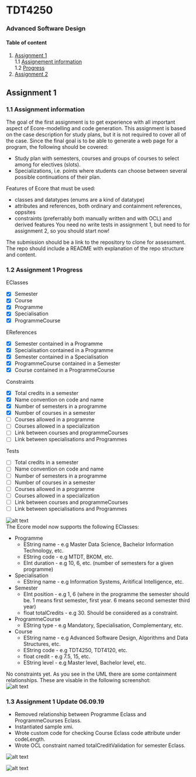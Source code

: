 # TDT4250
### Advanced Software Design

#### Table of content
1. [Assignment 1](#ass_1)  
  1.1 [Assignement information](#ass_1_info)  
  1.2 [Progress](#ass_1_prog) 
2. [Assignment 2](#ass_2)

<a name="ass_1"></a>
## Assignment 1

<a name="ass_1_info"></a>
### 1.1 Assignment information
The goal of the first assignment is to get experience with all important aspect of Ecore-modelling and code generation. This assignment is based on the case description for study plans, but it is not required to cover all of the case. Since the final goal is to be able to generate a web page for a program, the following should be covered:

* Study plan with semesters, courses and groups of courses to select among for electives (slots).
* Specializations, i.e. points where students can choose between several possible continuations of their plan.

Features of Ecore that must be used:
* classes and datatypes (enums are a kind of datatype)
* attributes and references, both ordinary and containment references, oppsites
* constraints (preferrably both manually written and with OCL) and derived features
You need no write tests in assignment 1, but need to for assignment 2, so you should start now!

The submission should be a link to the repository to clone for assessment. The repo should include a README with explanation of the repo structure and content.

<a name="ass_1_prog"></a>
### 1.2 Assignment 1 Progress
EClasses
- [x] Semester
- [x] Course
- [x] Programme
- [x] Specialisation
- [x] ProgrammeCourse

EReferences
- [x] Semester contained in a Programme
- [x] Specialisation contained in a Programme
- [x] Semester contained in a Specialisation
- [x] ProgrammeCourse contained in a Semester
- [x] Course contained in a ProgrammeCourse

Constraints
- [x] Total credits in a semester
- [x] Name convention on code and name
- [x] Number of semesters in a programme
- [x] Number of courses in a semester
- [ ] Courses allowed in a programme
- [ ] Courses allowed in a specialization
- [ ] Link between courses and programmeCourses
- [ ] Link between specialisations and Programmes

Tests
- [ ] Total credits in a semester
- [ ] Name convention on code and name
- [ ] Number of semesters in a programme
- [ ] Number of courses in a semester
- [ ] Courses allowed in a programme
- [ ] Courses allowed in a specialization
- [ ] Link between courses and programmeCourses
- [ ] Link between specialisations and Programmes

![alt text](https://github.com/oddaspa/TDT4250/blob/master/img/first_iteration.png "Plant UML first iteration") <br />
The Ecore model now supports the following EClasses:
* Programme
  * EString name - e.g Master Data Science, Bachelor Information Technology, etc.
  * EString code - e.g MTDT, BKOM, etc.
  * EInt duration - e.g 10, 6, etc. (number of semesters for a given programme)
* Specialisation
  * EString name - e.g Information Systems, Aritifical Intelligence, etc.
* Semester 
  * EInt position - e.g 1, 6 (where in the programme the semester should be. 1 means first semester, first year. 6 means second semester third year)
  * float totalCredits - e.g 30. Should be considered as a constraint.
* ProgrammeCourse
  * EString type - e.g Mandatory, Specialisation, Complementary, etc. 
* Course
  * EString name - e.g Advanced Software Design, Algorithms and Data Structures, etc.
  * EString code - e.g TDT4250, TDT4120, etc.
  * float credit - e.g 7.5, 15, etc.
  * EString level - e.g Master level, Bachelor level, etc.

No constraints yet. As you see in the UML there are some containment relationships. These are visable in the following screenshot:  <br />
![alt text](https://github.com/oddaspa/TDT4250/blob/master/img/ecore_v1.png "Ecore first iteration")

<a name="ass_1_update"></a>
### 1.3 Assignment 1 Update 06.09.19

* Removed relationship between Programme Eclass and ProgrammeCourses Eclass.
* Instantiated sample xmi.
* Wrote custom code for checking Course Eclass code attribute under codeLength.
* Wrote OCL constraint named totalCreditValidation for semester Eclass.


![alt text](https://github.com/oddaspa/TDT4250/blob/master/img/uml_v2.png "Plant UML second iteration") <br />


![alt text](https://github.com/oddaspa/TDT4250/blob/master/img/ecore_v2.png "Ecore second iteration")

